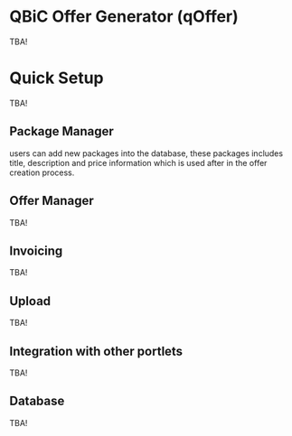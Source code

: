 QBiC Offer Generator (qOffer)
======
TBA!


Quick Setup
=====
TBA!


Package Manager
-----
users can add new packages into the database, these packages includes title, description and price information which is used after in the offer creation process.


Offer Manager
-----
TBA!


Invoicing
-----
TBA!


Upload
-----
TBA!


Integration with other portlets
-----
TBA!


Database
-----
TBA!



